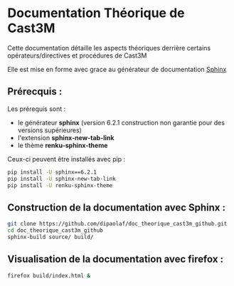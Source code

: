 # Documentation Théorique de Cast3M

Cette documentation détaille les aspects théoriques derrière certains opérateurs/directives et procédures de Cast3M

Elle est mise en forme avec grace au générateur de documentation [Sphinx](https://www.sphinx-doc.org/en/master/)

## Prérecquis :
Les prérequis sont :
- le générateur **sphinx** (version 6.2.1 construction non garantie pour des versions supérieures)
- l'extension **sphinx-new-tab-link**
- le thème **renku-sphinx-theme**

Ceux-ci peuvent être installés avec pip :
```bash
pip install -U sphinx==6.2.1
pip install -U sphinx-new-tab-link
pip install -U renku-sphinx-theme
```

## Construction de la documentation avec Sphinx :
```bash
git clone https://github.com/dipaolaf/doc_theorique_cast3m_github.git
cd doc_theorique_cast3m_github
sphinx-build source/ build/
```

## Visualisation de la documentation avec firefox :
```bash
firefox build/index.html &
```
